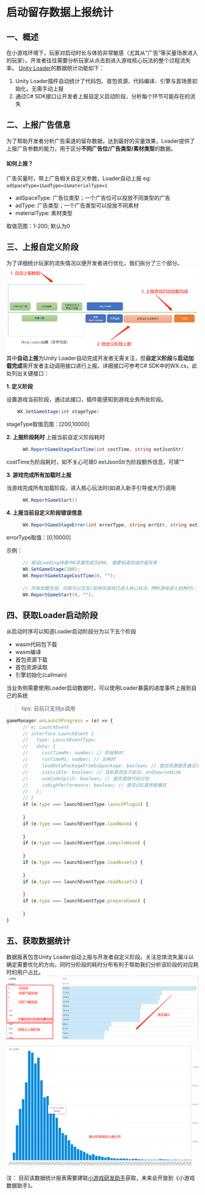 # 启动留存数据上报统计

## 一、概述
在小游戏环境下，玩家对启动时长与体验非常敏感（尤其从“广告”等买量场景进入的玩家）。开发者往往需要分析玩家从点击到进入游戏核心玩法的整个过程流失率。
[Unity Loader](UsingLoader.md)的数据统计功能如下：
1. Unity Loader插件自动统计了代码包、首包资源、代码编译、引擎与首场景初始化，无需手动上报
2. 通过C# SDK接口让开发者上报自定义启动阶段，分析每个环节可能存在的流失

## 二、上报广告信息
为了帮助开发者分析广告渠道的留存数据，达到最好的买量效果，Loader提供了上报广告参数的能力，用于区分**不同广告位/广告类型/素材类型**的数据。

#### 如何上报？
广告买量时，带上广告相关自定义参数，Loader自动上报
eg: `adSpaceType=1&adType=1&materialType=1`

- adSpaceType: 广告位类型；一个广告位可以投放不同类型的广告
- adType: 广告类型；一个广告类型可以投放不同素材
- materialType: 素材类型

取值范围：1-200; 默认为0

## 三、上报自定义阶段
为了详细统计玩家的流失情况以便开发者进行优化，我们拆分了三个部分。
<img src='../image/reportstartupstat3.png'/>
其中**自动上报**为Unity Loader自动完成开发者无需关注，但**自定义阶段**与**启动加载完成**需开发者主动调用接口进行上报。详细接口可参考C# SDK中的WX.cs，此处列出关键接口：

**1. 定义阶段**

设置游戏当前阶段，通过此接口，插件能感知到游戏业务所处阶段。
``` C#
    WX.SetGameStage(int stageType)
```
stageType取值范围：[200,10000]

**2. 上报阶段耗时**
上报当前自定义阶段耗时
``` C#
      WX.ReportGameStageCostTime(int costTime, string extJsonStr)
```
costTime为阶段耗时，如不关心可填0
extJsonStr为阶段额外信息，可填""

**3. 游戏完成所有加载时上报**

当游戏完成所有加载阶段，进入核心玩法时(如进入新手引导或大厅)调用
``` C#
      WX.ReportGameStart()
```
**4. 上报当前自定义阶段错误信息**
``` C#
      WX.ReportGameStageError(int errorType, string errStr, string extJsonStr)
```
errorType取值：[0,10000]

示例：
``` C#
      // 假设Loading场景中A资源完成为200, 需要知道完成的留存率
      WX.SetGameStage(200);
      WX.ReportGameStageCostTime(0, "");
      
      // 所有加载完成，玩家可以交互(如休闲游戏已进入核心玩法、MMO游戏进入创角时), 需要知道留存率
      WX.ReportGameStart(0, "");
```

## 四、获取Loader启动阶段
从启动时序可以知道Loader启动阶段分为以下五个阶段
- wasm代码包下载
- wasm编译
- 首包资源下载
- 首包资源读取
- 引擎初始化(callmain)

当业务侧需要使用Loader启动数据时，可以使用Loader暴露的进度事件上报到自己的系统
> tips: 目前只支持js调用
```js
gameManager.onLaunchProgress = (e) => {
      // e: LaunchEvent
      // interface LaunchEvent {
      //   type: LaunchEventType;
      //   data: {
      //     costTimeMs: number; // 阶段耗时
      //     runTimeMs: number; // 总耗时
      //     loadDataPackageFromSubpackage: boolean; // 首包资源是否通过小游戏分包加载
      //     isVisible: boolean; // 当前是否处于前台，onShow/onHide
      //     useCodeSplit: boolean; // 是否使用代码分包
      //     isHighPerformance: boolean; // 是否iOS高性能模式
      //   };
      // }
      if (e.type === launchEventType.launchPlugin) {

      }
      if (e.type === launchEventType.loadWasm) {

      }
      if (e.type === launchEventType.compileWasm) {

      }
      if (e.type === launchEventType.loadAssets) {

      }
      if (e.type === launchEventType.readAssets) {

      }
      if (e.type === launchEventType.prepareGame) {

      }
}
```

## 五、获取数据统计
数据报表包含Unity Loader自动上报与开发者自定义阶段。关注总体流失漏斗以确定需要优化的方向，同时分阶段的耗时分布有利于帮助我们分析该阶段的对应耗时的用户占比。
<img src='../image/reportstartupstat1.png'/>

<img src='../image/reportstartupstat2.png'/>

注：
目前该数据统计报表需要建联[小游戏研发助手](IssueAndContact.md)获取，未来会开放到《小游戏数据助手》。
